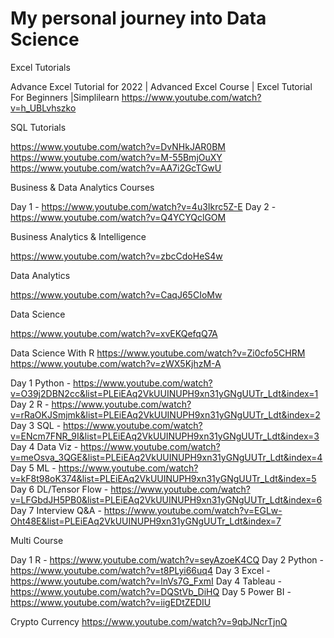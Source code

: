 # My personal journey into Data Science

Excel Tutorials

Advance Excel Tutorial for 2022 | Advanced Excel Course | Excel Tutorial For Beginners |Simplilearn
https://www.youtube.com/watch?v=h_UBLvhszko


SQL Tutorials

https://www.youtube.com/watch?v=DvNHkJAR0BM
https://www.youtube.com/watch?v=M-55BmjOuXY
https://www.youtube.com/watch?v=AA7i2GcTGwU


Business & Data Analytics Courses

Day 1 - https://www.youtube.com/watch?v=4u3Ikrc5Z-E
Day 2 - https://www.youtube.com/watch?v=Q4YCYQclGOM

Business Analytics & Intelligence 

https://www.youtube.com/watch?v=zbcCdoHeS4w

Data Analytics

https://www.youtube.com/watch?v=CaqJ65CIoMw


Data Science 

https://www.youtube.com/watch?v=xvEKQefqQ7A

Data Science With R
https://www.youtube.com/watch?v=Zi0cfo5CHRM
https://www.youtube.com/watch?v=zWX5KjhzM-A

Day 1 Python - https://www.youtube.com/watch?v=O39j2DBN2cc&list=PLEiEAq2VkUUINUPH9xn31yGNgUUTr_Ldt&index=1
Day 2 R - https://www.youtube.com/watch?v=rRaOKJSmjmk&list=PLEiEAq2VkUUINUPH9xn31yGNgUUTr_Ldt&index=2
Day 3 SQL - https://www.youtube.com/watch?v=ENcm7FNR_9I&list=PLEiEAq2VkUUINUPH9xn31yGNgUUTr_Ldt&index=3
Day 4 Data Viz - https://www.youtube.com/watch?v=meOsva_3QGE&list=PLEiEAq2VkUUINUPH9xn31yGNgUUTr_Ldt&index=4
Day 5 ML - https://www.youtube.com/watch?v=kF8t98oK374&list=PLEiEAq2VkUUINUPH9xn31yGNgUUTr_Ldt&index=5
Day 6 DL/Tensor Flow - https://www.youtube.com/watch?v=LFGbdJH5PB0&list=PLEiEAq2VkUUINUPH9xn31yGNgUUTr_Ldt&index=6
Day 7 Interview Q&A - https://www.youtube.com/watch?v=EGLw-Oht48E&list=PLEiEAq2VkUUINUPH9xn31yGNgUUTr_Ldt&index=7


Multi Course

Day 1 R -        https://www.youtube.com/watch?v=seyAzoeK4CQ
Day 2 Python -   https://www.youtube.com/watch?v=t8PLyi66uq4
Day 3 Excel -    https://www.youtube.com/watch?v=lnVs7G_FxmI
Day 4 Tableau -  https://www.youtube.com/watch?v=DQStVb_DiHQ 
Day 5 Power BI - https://www.youtube.com/watch?v=iigEDtZEDIU 

Crypto Currency
https://www.youtube.com/watch?v=9qbJNcrTjnQ
